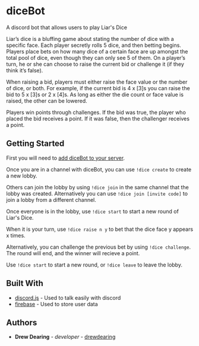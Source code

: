 # diceBot

A discord bot that allows users to play Liar's Dice

Liar’s dice is a bluffing game about stating the number of dice with a specific face. Each player secretly rolls 5 dice, and then betting begins. Players place bets on how many dice of a certain face are up amongst the total pool of dice, even though they can only see 5 of them. On a player’s turn, he or she can choose to raise the current bid or challenge it (if they think it’s false).  

When raising a bid, players must either raise the face value or the number of dice, or both. For example, if the current bid is 4 x [3]s you can raise the bid to 5 x [3]s or 2 x [4]s. As long as either the die count or face value is raised, the other can be lowered.   

Players win points through challenges. If the bid was true, the player who placed the bid receives a point. If it was false, then the challenger receives a point.

## Getting Started

First you will need to [add diceBot to your server](https://discordapp.com/oauth2/authorize?client_id=648964403508805642&scope=bot&permissions=75840).

Once you are in a channel with diceBot, you can use `!dice create` to create a new
lobby.

Others can join the lobby by using `!dice join` in the same channel that the lobby was created.
Alternatively you can use `!dice join [invite code]` to join a lobby from a different channel.

Once everyone is in the lobby, use `!dice start` to start a new round of Liar's Dice.

When it is your turn, use `!dice raise n y` to bet that the dice face y appears x times.

Alternatively, you can challenge the previous bet by using `!dice challenge`.
The round will end, and the winner will recieve a point.

Use `!dice start` to start a new round, or `!dice leave` to leave the lobby.

## Built With

* [discord.js](https://discord.js.org) - Used to talk easily with discord
* [firebase](https://firebase.google.com/) - Used to store user data

## Authors

* **Drew Dearing** - *developer* - [drewdearing](https://github.com/drewdearing)
